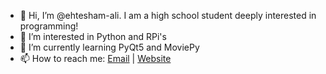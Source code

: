 - 👋 Hi, I’m @ehtesham-ali. I am a high school student deeply interested in programming!
- 👀 I’m interested in Python and RPi's
- 🌱 I’m currently learning PyQt5 and MoviePy
- 📫 How to reach me: [Email](mailto:ehtesham.ali2006@gmail.com) | [Website](https://ali-ehtesham.carrd.co/)

<!---
ehtesham-ali/ehtesham-ali is a ✨ special ✨ repository because its `README.md` (this file) appears on your GitHub profile.
You can click the Preview link to take a look at your changes.
--->

